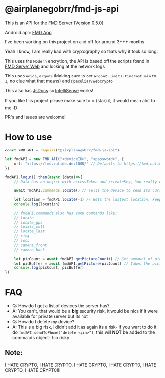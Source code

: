 # @airplanegobrr/fmd-js-api

This is an API for the [FMD Server](https://gitlab.com/Nulide/findmydeviceserver) (Version 0.5.0)

Android app: [FMD App](https://gitlab.com/Nulide/findmydevice)

I've been working on this project on and off for around 3+++ months.

Yeah I know, I am really bad with cryptography so thats why it took so long.

This uses the `Modern` encrytion, the API is based off the scripts found in [FMD Server Web](https://gitlab.com/Nulide/findmydeviceserver/-/tree/master/web?ref_type=heads) and looking at the network logs

This uses `axios`, `argon2` (Making sure to set `argon2.limits.timeCost.min` to `1`, no clue what that means) and `@peculiar/webcrypto`

This also has [JsDocs](fmd-api.js#L6) so [IntelliSense](https://code.visualstudio.com/docs/editor/intellisense) works!

If you like this project please make sure to :star: (star) it, it would mean alot to me :D

PR's and Issues are welcome!

# How to use

```js
const FMD_API = require("@airplanegobrr/fmd-js-api")

let fmdAPI = new FMD_API("<deviceID>", "<password>", {
    url: "https://fmd.nulide.de:1008/" // Defaults to https://fmd.nulide.de:1008/ if none is supplied
})

fmdAPI.login().then(async (data)=>{
    // Data has an object with accessToken and privateKey, You really dont need to use these but it's nice to have incase

    await fmdAPI.commands.locate() // Tells the device to send its current location to the server, might take awhile for the device to send its loction back to the server.

    let location = fmdAPI.locate(-1) // Gets the lastest location, keep in mind this will NOT ask for the device for its current location, it asks the server what the last location the device sent to the server!
    console.log(location)

    // fmdAPI.commands also has some commands like:
    // locate
    // locate_gps
    // locate_cell
    // locate_last
    // ring
    // lock
    // camera_front
    // camera_back

    let picCount = await fmdAPI.getPictureCount() // Get ammount of pictures the server has
    let picBuffer = await fmdAPI.getPicture(picCount) // Takes the picture index (biggest number == lastest)
    console.log(picCount, picBuffer)
})
```

# FAQ

- Q: How do I get a list of devices the server has?
- A: You can't, that would be a **big** security risk, it would be nice if it were available for private server but its not
- Q: How do I delete my device?
- A: This is a big risk, I didn't add it as again its a risk- if you want to do it do `fmdAPI.sendToPhone("delete <pin>")`, this will **NOT** be added to the commands object- too risky

## Note:

I HATE CRYPTO, I HATE CRYPTO, I HATE CRYPTO, I HATE CRYPTO, I HATE CRYPTO, I HATE CRYPTO!!!